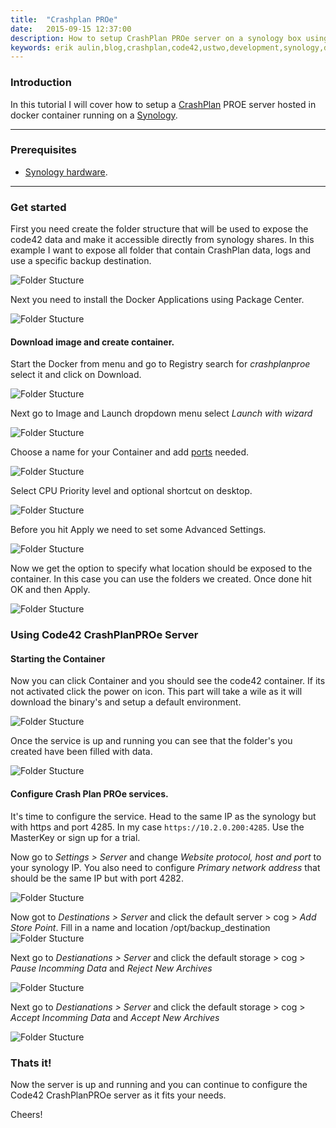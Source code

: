 ```yaml
---
title:  "Crashplan PROe"
date:   2015-09-15 12:37:00
description: How to setup CrashPlan PROe server on a synology box using Docker,
keywords: erik aulin,blog,crashplan,code42,ustwo,development,synology,docker
---
```


### Introduction
In this tutorial I will cover how to setup a [CrashPlan](http://www.code42.com/products/crashplan) PROE server hosted in docker container running on a [Synology](https://www.synology.com/en-global).

***
### Prerequisites
* [Synology hardware](https://www.synology.com/en-us/products).

***

### Get started

First you need create the folder structure that will be used to expose the code42 data and make it accessible directly from synology shares.
In this example I want to expose all folder that contain CrashPlan data, logs and use a specific backup destination.

![Folder Stucture](/assets/images/code42/code42_folders.png)

Next you need to install the Docker Applications using Package Center.

![Folder Stucture](/assets/images/code42/code42_docker_install.png)

#### Download image and create container.

Start the Docker from menu and go to Registry search for *crashplanproe* select it and click on Download.

![Folder Stucture](/assets/images/code42/code42_docker_registry.png)

Next go to Image and Launch dropdown menu select *Launch with wizard*

![Folder Stucture](/assets/images/code42/code42_docker_image.png)

Choose a name for your Container and add [ports](http://support.code42.com/Administrator/3/Planning_And_Installing/TCP_And_UDP_Ports) needed.

![Folder Stucture](/assets/images/code42/code42_docker_wizard.png)

Select CPU Priority level and optional shortcut on desktop.

![Folder Stucture](/assets/images/code42/code42_docker_wizard2.png)

Before you hit Apply we need to set some Advanced Settings.

![Folder Stucture](/assets/images/code42/code42_docker_wizard3.png)

Now we get the option to specify what location should be exposed to the container.
In this case you can use the folders we created. Once done hit OK and then Apply.

![Folder Stucture](/assets/images/code42/code42_docker_volume.png)

### Using Code42 CrashPlanPROe Server

#### Starting the Container

Now you can click Container and you should see the code42 container.
If its not activated click the power on icon. This part will take a wile as it will download the binary's and setup a default environment.

![Folder Stucture](/assets/images/code42/code42_docker_container.png)

Once the service is up and running you can see that the folder's you created have been filled with data.

![Folder Stucture](/assets/images/code42/code42_logs.png)

#### Configure Crash Plan PROe services.

It's time to configure the service. Head to the same IP as the synology but with https and port 4285.
In my case `https://10.2.0.200:4285`. Use the MasterKey or sign up for a trial.

Now go to *Settings > Server* and change *Website protocol, host and port* to your synology IP.
You also need to configure *Primary network address* that should be the same IP but with port 4282.

![Folder Stucture](/assets/images/code42/code42_network.png)

Now got to *Destinations > Server* and click the default server > cog > *Add Store Point*.
Fill in a name and location /opt/backup_destination
![Folder Stucture](/assets/images/code42/code42_server_storepoints.png)

Next go to *Destianations > Server* and click the default storage > cog > *Pause Incomming Data* and *Reject New Archives*

![Folder Stucture](/assets/images/code42/code42_default_store.png)

Next go to *Destianations > Server* and click the default storage > cog > *Accept Incomming Data* and *Accept New Archives*

![Folder Stucture](/assets/images/code42/code42_new_store.png)

### Thats it!

Now the server is up and running and you can continue to configure the Code42 CrashPlanPROe server as it fits your needs.

Cheers!
